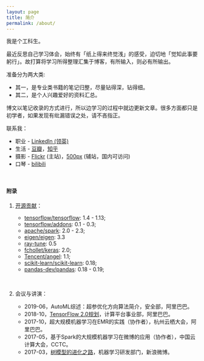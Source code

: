 ```yaml
---
layout: page
title: 简介
permalink: /about/
---
```


我是个工科生。

最近反思自己学习体会，始终有「纸上得来终觉浅」的感受，迫切地「觉知此事要躬行」。故打算将学习所得整理汇集于博客，有所输入，则必有所输出。

准备分为两大类:

+ 其一，是专业类书籍的笔记归整，尽量钻得深，钻得细。
+ 其二，是个人兴趣爱好的资料汇总。

博文以笔记收录的方式进行，所以边学习的过程中就边更新文章。很多方面都只是初学者，如果发现有纰漏错误之处，请不吝指正。

联系我：

+ 职业 - [LinkedIn (领英)](https://www.linkedin.com/in/facaiy)
+ 生活 - [豆瓣](https://www.douban.com/people/facaiy/)，[知乎](https://www.zhihu.com/people/facaiy/)
+ 摄影 - [Flickr](https://www.flickr.com/photos/facaiy/) (主站)，[500px](https://500px.me/facaiy) (辅站，国内可访问)
+ 口琴 - [bilibili](https://www.bilibili.com/audio/am28311305)


<br/>

#### 附录

1. [开源贡献](https://www.openhub.net/accounts/facaiy)：
   + [tensorflow/tensorflow](https://github.com/tensorflow/tensorflow): 1.4 - 1.13;
   + [tensorflow/addons](https://github.com/tensorflow/addons): 0.1 - 0.3;
   + [apache/spark](https://github.com/apache/spark): 2.0 - 2.3;
   + [eigen/eigen](https://bitbucket.org/eigen/eigen): 3.3
   + [ray-tune](https://github.com/ray-project/ray): 0.5
   + [fchollet/keras](https://github.com/fchollet/keras): 2.0;
   + [Tencent/angel](https://github.com/Tencent/angel): 1.1;
   + [scikit-learn/scikit-learn](https://github.com/scikit-learn/scikit-learn): 0.18;
   + [pandas-dev/pandas](https://github.com/pandas-dev/pandas): 0.18 - 0.19;

   <a href="https://sourcerer.io/facaiy"><img src="https://img.shields.io/badge/Python-144%20commits-red.svg" alt=""></a>
   <a href="https://sourcerer.io/facaiy"><img src="https://img.shields.io/badge/Scala-74%20commits-orange.svg" alt=""></a>
   <a href="https://sourcerer.io/facaiy"><img src="https://img.shields.io/badge/C++-20%20commits-blue.svg" alt=""></a>
   <a href="https://sourcerer.io/facaiy"><img src="https://img.shields.io/badge/TeX-35%20commits-green.svg" alt=""></a>
   <a href="https://sourcerer.io/facaiy"><img src="https://img.shields.io/badge/Shell-23%20commits-green.svg" alt=""></a>
2. 会议与讲演：
   + 2019-06，AutoML综述：超参优化方向算法简介，安全部，阿里巴巴。
   + 2018-10，[TensorFlow 2.0规划](/assets/meeting/tf_2_0_info.pdf)，计算平台事业部，阿里巴巴。
   + 2017-10，超大规模机器学习在EMR的实践（协作者），杭州云栖大会，阿里巴巴。
   + 2017-05，基于Spark的大规模机器学习在微博的应用（协作者），中国云计算大会，CCTC。
   + 2017-03，[树模型的进化之路](/assets/ml_tree/GBDT_TreeBoost_XGBoost_facaiy.pdf)，机器学习研发部门，新浪微博。
